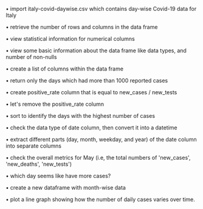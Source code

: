 • import italy-covid-daywise.csv which contains day-wise Covid-19 data for Italy 

• retrieve the number of rows and columns in the data frame

• view statistical information for numerical columns

• view some basic information about the data frame like data types, and number of non-nulls

• create a list of columns within the data frame

• return only the days which had more than 1000 reported cases

• create positive_rate column that is equal to new_cases / new_tests

• let's remove the positive_rate column

• sort to identify the days with the highest number of cases

• check the data type of date column, then convert it into a datetime

• extract different parts (day, month, weekday, and year) of the date column into separate columns

• check the overall metrics for May (i.e, the total numbers of 'new_cases', 'new_deaths', 'new_tests')

• which day seems like have more cases?

• create a new dataframe with month-wise data

• plot a line graph showing how the number of daily cases varies over time.
